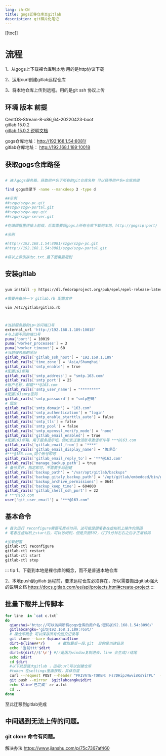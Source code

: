 ```yaml
---
lang: zh-CN
title: gogs迁移仓库至gitlab
description: git碎片化笔记
---
```


[[toc]]


# 流程

1、从gogs上下载裸仓库到本地 用的是http协议下载

2、运用curl创建gitlab远程仓库 

3、将本地仓库上传到远程。用的是git ssh 协议上传

## 环境 版本 前提

CentOS-Stream-8-x86_64-20220423-boot  
gitlab 15.0.2  
<a href="https://docs.gitlab.com/ee/api/projects.html#create-project" target="_blank">  gitlab 15.0.2    说明文档</a>

gogs仓库地址：http://192.168.1.54:8081/  
gitlab仓库地址： http://192.168.1.189:10018  



## 获取gogs仓库路径

```sh

# 进入gogs服务器，获取用户名下所有的git仓库名称 可以获得用户名+仓库前缀

find gogs目录下 -name --manxdeep 3 -type d 

##示例
##szgw/szgw-pc.git
##szgw/szgw-portal.git
##szgw/szgw-app.git
##szgw/szgw-server.git

#在编辑器里拼接上前缀，后面需要将gogs上所有仓库下载到本地，http://gogsip:port/

#示例

#http://192.168.1.54:8081/szgw/szgw-pc.git
#http://192.168.1.54:8081/szgw/szgw-portal.git

#将以上示例存为c.txt.最下面需要用到
```
## 安装gitlab

```sh

yum install -y https://dl.fedoraproject.org/pub/epel/epel-release-latest-8.noarch.rpm &&  yum install -y curl policycoreutils-python3     openssh-server   postfix  && systemctl enable sshd  && systemctl start sshd  && systemctl enable postfix && systemctl start postfix && mkdir -p /opt/soft/gitlab && cd  /opt/soft/gitlab  && wget --content-disposition https://packages.gitlab.com/gitlab/gitlab-ce/packages/el/8/gitlab-ce-15.0.2-ce.0.el8.x86_64.rpm/download.rpm && rpm -Uvh gitlab-ce-15.0.2-ce.0.el8.x86_64.rpm

#需要先备份一下 gitlab.rb 配置文件

vim /etc/gitlab/gitlab.rb



#当前服务器的ip+访问端口号
external_url 'http://192.168.1.189:10018'
#与上面不同的端口号
puma['port'] = 10019
puma['worker_processes'] = 3
puma['worker_timeout'] = 60
#当前服务器的地址
gitlab_rails['gitlab_ssh_host'] = '192.168.1.189'
gitlab_rails['time_zone'] = 'Asia/Shanghai'
gitlab_rails['smtp_enable'] = true
#配置163邮箱
gitlab_rails['smtp_address'] = "smtp.163.com"
gitlab_rails['smtp_port'] = 25
#账户名称，邮箱***@163.com
gitlab_rails['smtp_user_name'] = "********"
#配置163smtp密码 
gitlab_rails['smtp_password'] = "smtp密码"
# 固定
gitlab_rails['smtp_domain'] = "163.com"
gitlab_rails['smtp_authentication'] = "login"
gitlab_rails['smtp_enable_starttls_auto'] = false
gitlab_rails['smtp_tls'] = false
gitlab_rails['smtp_pool'] = false
gitlab_rails['smtp_openssl_verify_mode'] = 'none'
gitlab_rails['gitlab_email_enabled'] = true
#配置163邮箱，用于服务提示吧。例如发送激活账号激活邮件等 ***@163.com
gitlab_rails['gitlab_email_from'] = '****'
gitlab_rails['gitlab_email_display_name'] = '管理员'
#***@163.com,同个账号即可
gitlab_rails['gitlab_email_reply_to'] = '***@163.com'
gitlab_rails['manage_backup_path'] = true
# 备份文件，指定即可，不需要手动创建
gitlab_rails['backup_path'] = "/var/opt/gitlab/backups"
gitlab_rails['backup_gitaly_backup_path'] = "/opt/gitlab/embedded/bin/gitaly-backup"
gitlab_rails['backup_archive_permissions'] = 0644
gitlab_rails['backup_keep_time'] = 604800
gitlab_rails['gitlab_shell_ssh_port'] = 22
# ***@163.com
user['git_user_email'] = "***@163.com"
```


## 基本命令 
```sh
# 首次运行 reconfigure需要花费点时间，这可能是跟笔者在虚拟机上操作的原因
# 笔者在虚拟机上start后，可以访问到，但是页面502，过了5分钟左右之后才正常访问

#加载配置
gitlab-ctl reconfigure
gitlab-ctl restart
gitlab-ctl start
gitlab-ctl stop
```


::: tip
1、下载到本地是裸仓库的概念，而不是普通本地仓库

2、本地push到gitlab 远程前，要求远程仓库必须存在，所以需要搬出gitlab强大的说明文档
<a href="https://docs.gitlab.com/ee/api/projects.html#create-project" target="_blank"> https://docs.gitlab.com/ee/api/projects.html#create-project</a>
:::



## 批量下载并上传脚本

```sh
for line  in `cat c.txt`
do
  qianzhui='http://可以访问所有gogs仓库的用户名:密码@192.168.1.54:8090/'
  gitlabcangku='git@192.168.1.189:root/'
  # 裸仓库概念 可以保存所有的提交记录等
  git clone --bare $qianzhui$line
  dirt=${line##*/}      # 截取最后一段.git  目的是创建目录
  echo '当前ttt'$dirt
  dirt=${dirt//$'\r'} #/r是因为window复制进去，line 会生成/r结尾
  echo $dirt
  cd $dirt
  #以下就是强大gitlab ，运用curl可以创建仓库
  #token 在settings里面获取，具体百度
  curl --request POST --header "PRIVATE-TOKEN: Fs7DHipJHwviBKsYiTPL"  --header "Content-Type: application/json" --data '{"name":$dirt, "description": $dirt, "path": $dirt}' --url 'http://192.168.1.189:10018/api/v4/projects/'
  git push --mirror  $gitlabcangku$dirt
  echo $line'已完成' >> a.txt
  cd ..
done
```

至此迁移到gitlab完成

## 中间遇到无法上传的问题。
### git clone  命令有问题。

解决办法
<a href="https://www.jianshu.com/p/75c7367af460" target="_blank"> https://www.jianshu.com/p/75c7367af460</a>






